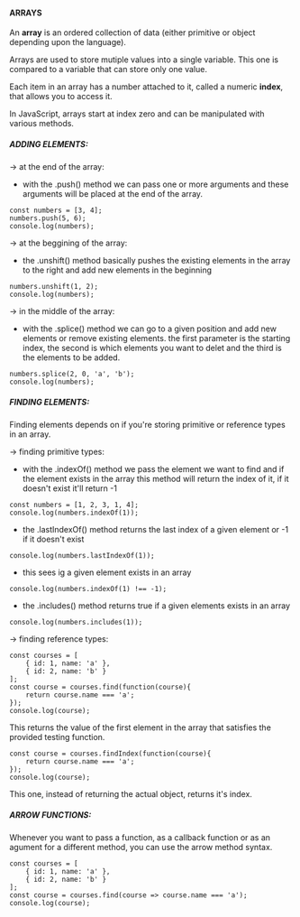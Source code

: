 #### ARRAYS

An **array** is an ordered collection of data (either primitive or object depending upon the language).

Arrays are used to store mutiple values into a single variable. This one is compared to a variable that can store only one value.

Each item in an array has a number attached to it, called a numeric **index**, that allows you to access it.

In JavaScript, arrays start at index zero and can be manipulated with various methods.

##### ADDING ELEMENTS:
→ at the end of the array:
- with the .push() method we can pass one or more arguments and these arguments will be placed at the end of the array.
```
const numbers = [3, 4];
numbers.push(5, 6);
console.log(numbers);
```
→ at the beggining of the array:
- the .unshift() method basically pushes the existing elements in the array to the right and add new elements in the beginning
```
numbers.unshift(1, 2);
console.log(numbers);
```
→ in the middle of the array:
- with the .splice() method we can go to a given position and add new elements or remove existing elements.
the first parameter is the starting index, the second is which elements you want to delet and the third is the elements to be added.
```
numbers.splice(2, 0, 'a', 'b');
console.log(numbers);
```

##### FINDING ELEMENTS:
Finding elements depends on if you're storing primitive or reference types in an array.

→ finding primitive types:
- with the .indexOf() method we pass the element we want to find and if the element exists in the array this method will return the index of it,
if it doesn't exist it'll return -1
```
const numbers = [1, 2, 3, 1, 4];
console.log(numbers.indexOf(1));
```
- the .lastIndexOf() method returns the last index of a given element or -1 if it doesn't exist
```
console.log(numbers.lastIndexOf(1));
```
- this sees ig a given element exists in an array
```
console.log(numbers.indexOf(1) !== -1);
```
- the .includes() method returns true if a given elements exists in an array
```
console.log(numbers.includes(1));
```

→ finding reference types:
```
const courses = [
    { id: 1, name: 'a' },
    { id: 2, name: 'b' }
];
const course = courses.find(function(course){
    return course.name === 'a';
});
console.log(course);
```
This returns the value of the first element in the array that satisfies the provided testing function.
```
const course = courses.findIndex(function(course){
    return course.name === 'a';
});
console.log(course);
```
This one, instead of returning the actual object, returns it's index.

##### ARROW FUNCTIONS:
Whenever you want to pass a function, as a callback function or as an agument for a different method, you can use the arrow method syntax.
```
const courses = [
    { id: 1, name: 'a' },
    { id: 2, name: 'b' }
];
const course = courses.find(course => course.name === 'a');
console.log(course);
```
